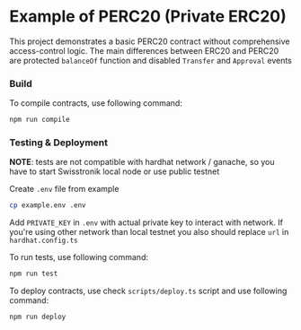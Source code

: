 # Example of PERC20 (Private ERC20)

This project demonstrates a basic PERC20 contract without comprehensive access-control logic. The main differences between ERC20 and PERC20 are protected `balanceOf` function and disabled `Transfer` and `Approval` events

### Build

To compile contracts, use following command:
```sh 
npm run compile
```

### Testing & Deployment

<b>NOTE</b>: tests are not compatible with hardhat network / ganache, so you have to start Swisstronik local node or use public testnet

Create `.env` file from example
```sh
cp example.env .env
```
Add `PRIVATE_KEY` in `.env` with actual private key to interact with network. If you're using other network than local testnet you also should replace `url` in `hardhat.config.ts`

To run tests, use following command:

```sh
npm run test
```

To deploy contracts, use check `scripts/deploy.ts` script and use following command:
```sh
npm run deploy
```
